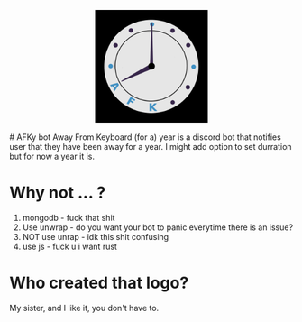 <p align="center">
  <a href="https://github.com/qawery-just-sad/AFKy-bot">
    <img src="afky-bot-logo.png" alt="Logo" width="200" height="200">
  </a>
</p>
# AFKy bot
 Away From Keyboard (for a) year is a discord bot that notifies user that they have been away for a year.
 I might add option to set durration but for now a year it is.

 # Why not ... ?
 1. mongodb - fuck that shit
 2. Use unwrap - do you want your bot to panic everytime there is an issue?
 3. NOT use unrap - idk this shit confusing
 4. use js - fuck u i want rust

 # Who created that logo?
 My sister, and I like it, you don't have to.